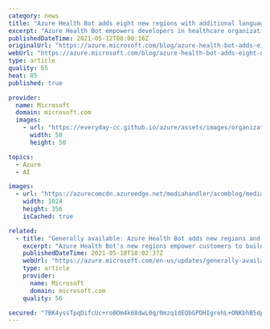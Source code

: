 ```yaml
---
category: news
title: "Azure Health Bot adds eight new regions with additional language support, including India to support pandemic response"
excerpt: "Azure Health Bot empowers developers in healthcare organizations to build and deploy artificial intelligence (AI) powered, compliant, conversational healthcare experiences at scale."
publishedDateTime: 2021-05-12T08:00:16Z
originalUrl: "https://azure.microsoft.com/blog/azure-health-bot-adds-eight-new-regions-with-additional-language-support-including-india-to-support-pandemic-response/"
webUrl: "https://azure.microsoft.com/blog/azure-health-bot-adds-eight-new-regions-with-additional-language-support-including-india-to-support-pandemic-response/"
type: article
quality: 65
heat: 85
published: true

provider:
  name: Microsoft
  domain: microsoft.com
  images:
    - url: "https://everyday-cc.github.io/azure/assets/images/organizations/microsoft.com-50x50.jpg"
      width: 50
      height: 50

topics:
  - Azure
  - AI

images:
  - url: "https://azurecomcdn.azureedge.net/mediahandler/acomblog/media/Default/blog/e957c12d-6b52-438b-9a6a-22556830d427.png"
    width: 1024
    height: 356
    isCached: true

related:
  - title: "Generally available: Azure Health Bot adds new regions and languages for it’s systems checker"
    excerpt: "Azure Health Bot's new regions empower customers to build critical business applications by hosting database in the same region as the application stack and close to customers for better performance."
    publishedDateTime: 2021-05-18T18:02:37Z
    webUrl: "https://azure.microsoft.com/en-us/updates/generally-available-azure-health-bot-adds-new-regions-and-languages-for-it-s-systems-checker/"
    type: article
    provider:
      name: Microsoft
      domain: microsoft.com
    quality: 56

secured: "7BK4yssTpqDifcUc+roBOm4k68dwL0q/0mzq1dEQbGPDHIgrehL+ONKbhB5dpBuXXhvOg3rxmsPhTrxbBkKPjulr6XQnzqtzPoj+jJGnlOiA7otn1Vw98s6s9H5C58b/He/vWnUHdBTFzDhBNEA0uV6KxR7qVVcGGQPHKBmmjekKbpomiwAzdSKz8Ar9bUA8HUtIfyVEDlSpCKQTXwcZGNvG/mMADhKrLXB+dfF5dpBhlvm3NLFBkFLLtleB0Ae14OY233TMgWbV97K1mdeGWmWMIc0YBYU4Q5hLiWydIigMulu/70V+txVa2rz5q9iR08RDnp5io29l8gCY2v/M1Gy4x8juOyIKze4P+p0QmVQ=;Q3rKeGYHygiEUO70a3rD9w=="
---
```


